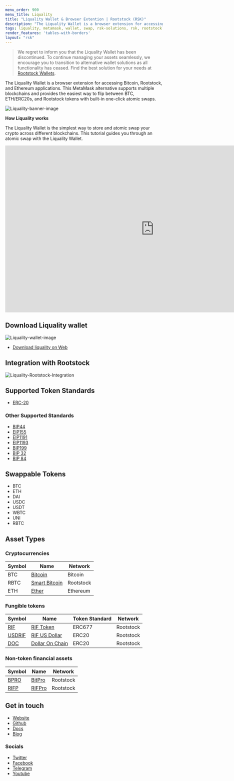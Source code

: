 ```yaml
---
menu_order: 900
menu_title: Liquality
title: "Liquality Wallet & Browser Extention | Rootstock (RSK)"
description: "The Liquality Wallet is a browser extension for accessing Bitcoin, Rootstock, and Ethereum applications. This MetaMask alternative supports multiple blockchains and provides the easiest way to flip between BTC, ETH, ERC20s, and RSK tokens with built-in one-click atomic swaps."
tags: liquality, metamask, wallet, swap, rsk-solutions, rsk, rootstock
render_features: 'tables-with-borders'
layout: "rsk"
---
```


> We regret to inform you that the Liquality Wallet has been discontinued. To continue managing your assets seamlessly, we encourage you 
> to transition to alternative wallet solutions as all functionality has ceased. 
> Find the best solution for your needs at [Rootstock   Wallets](https://blog.rootstock.io/noticia/rootstock-wallets/).

The Liquality Wallet is a browser extension for accessing Bitcoin, Rootstock, and Ethereum applications. This MetaMask alternative supports multiple blockchains and provides the easiest way to flip between BTC, ETH/ERC20s, and Rootstock tokens with built-in one-click atomic swaps.

![Liquality-banner-image](/assets/img/solutions/Liquality/Market-Swaps-Scene.png)

**How Liquality works**

The Liquality Wallet is the simplest way to store and atomic swap your crypto across different blockchains. This tutorial guides you through an atomic swap with the Liquality Wallet.

<div class="video-container">
  <iframe width="949" height="534" src="https://youtube.com/embed/j8laciB7ihw"   frameborder="0" allow="accelerometer; autoplay; encrypted-media; gyroscope; picture-in-picture" allowfullscreen></iframe>
</div>

## Download Liquality wallet

![Liquality-wallet-image](/assets/img/solutions/Liquality/Wallet-Screens-Landing-p-1080.jpeg)

- [Download liquality on Web](https://chrome.google.com/webstore/detail/liquality-wallet/kpfopkelmapcoipemfendmdcghnegimn)

## Integration with Rootstock

![Liquality-Rootstock-Integration](/assets/img/solutions/Liquality/liquality-diagram.png)

## Supported Token Standards

- [ERC-20](https://github.com/ethereum/EIPs/issues/20)

### Other Supported Standards

- [BIP44](https://github.com/bitcoin/bips/blob/master/bip-0044.mediawiki)
- [EIP155](https://github.com/ethereum/EIPs/blob/master/EIPS/eip-155.md)
- [EIP1191](https://github.com/ethereum/EIPs/blob/master/EIPS/eip-1191.md)
- [EIP1193](https://github.com/ethereum/EIPs/blob/master/EIPS/eip-1193.md)
- [BIP199](https://github.com/bitcoin/bips/blob/master/bip-0199.mediawiki)
- [BIP 32](https://github.com/bitcoin/bips/blob/master/bip-0032.mediawiki)
- [BIP 84](https://github.com/bitcoin/bips/blob/master/bip-0084.mediawiki)

## Swappable Tokens

- BTC
- ETH
- DAI
- USDC
- USDT
- WBTC
- UNI
- RBTC

## Asset Types

### Cryptocurrencies

| Symbol | Name | Network |
| --- | --- | --- |
| BTC | [Bitcoin](https://bitcoin.org/bitcoin.pdf) | Bitcoin |
| RBTC | [Smart Bitcoin](/rsk/rbtc/) | Rootstock |
| ETH | [Ether](https://ethereum.org/en/eth/) | Ethereum |

### Fungible tokens

| Symbol | Name | Token Standard | Network |
| --- | --- | --- | --- |
| [RIF](https://explorer.rootstock.io/address/0x2acc95758f8b5f583470ba265eb685a8f45fc9d5) | [RIF Token](/rif/token/) | ERC677 | Rootstock |
| [USDRIF](https://explorer.rootstock.io/address/0x2d919f19d4892381d58edebeca66d5642cef1a1f) | [RIF US Dollar](https://rifonchain.com/) | ERC20 | Rootstock |
| [DOC](https://explorer.rootstock.io/address/0x809c4db849948bfa6cb84501e5a7b5c9da8fc555) | [Dollar On Chain](https://moneyonchain.com/doc-bitcoin-stablecoin/) | ERC20 | Rootstock |

### Non-token financial assets

| Symbol | Name | Network |
| --- | --- | --- |
| [BPRO](https://explorer.rootstock.io/address/0x440cd83c160de5c96ddb20246815ea44c7abbca8) | [BitPro](https://moneyonchain.com/bpro-income-for-bitcoin-holders/) | Rootstock
| [RIFP](https://explorer.rootstock.io/address/0xf4d27c56595ed59b66cc7f03cff5193e4bd74a61) | [RIFPro](https://rif.moneyonchain.com/metrics) | Rootstock

## Get in touch

- [Website](https://liquality.io/)
- [Github](https://github.com/liquality/)
- [Docs](https://liquality.io/documentation/)
- [Blog](https://liquality.io/blog/)

### Socials

- [Twitter](https://twitter.com/Liquality_io)
- [Facebook](https://facebook.com/defiantapp)
- [Telegram](https://t.me/liquality)
- [Youtube](https://www.youtube.com/channel/UCEXqBmzqPa_KeWtgu0g9KGQ)
